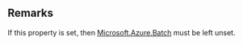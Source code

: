## Remarks  
 If this property is set, then [Microsoft.Azure.Batch](assetId:///N:Microsoft.Azure.Batch?qualifyHint=False&autoUpgrade=True) must be left unset.